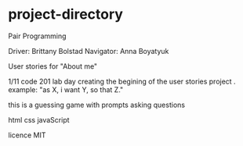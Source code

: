 # project-directory
Pair Programming

Driver: Brittany Bolstad
Navigator: Anna Boyatyuk

User stories for "About me"

1/11 code 201 lab day
creating the begining of the user stories project .
    example: "as X, i want Y, so that Z."

this is a guessing game with prompts asking questions


html 
css
javaScript

licence MIT

